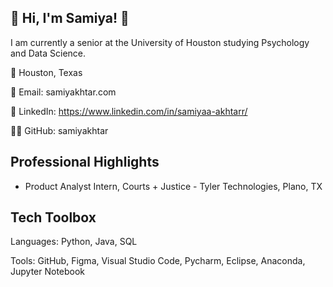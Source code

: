 ## 🌷 Hi, I'm Samiya! 🌷
I am currently a senior at the University of Houston studying Psychology and Data Science.

📍 Houston, Texas

📧 Email: samiyakhtar.com

🔗 LinkedIn: https://www.linkedin.com/in/samiyaa-akhtarr/

👨‍💻 GitHub: samiyakhtar

## Professional Highlights
* Product Analyst Intern, Courts + Justice - Tyler Technologies, Plano, TX 

## Tech Toolbox
Languages: Python, Java, SQL

Tools: GitHub, Figma, Visual Studio Code, Pycharm, Eclipse, Anaconda, Jupyter Notebook
